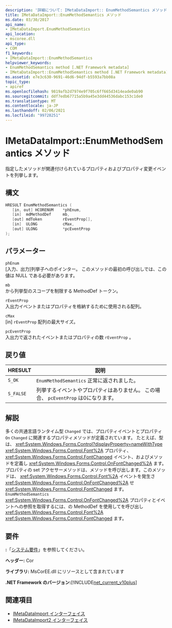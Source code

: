 ```yaml
---
description: '詳細について: IMetaDataImport:: EnumMethodSemantics メソッド'
title: IMetaDataImport::EnumMethodSemantics メソッド
ms.date: 03/30/2017
api_name:
- IMetaDataImport.EnumMethodSemantics
api_location:
- mscoree.dll
api_type:
- COM
f1_keywords:
- IMetaDataImport::EnumMethodSemantics
helpviewer_keywords:
- EnumMethodSemantics method [.NET Framework metadata]
- IMetaDataImport::EnumMethodSemantics method [.NET Framework metadata]
ms.assetid: e7e3c630-9691-46d6-94df-b5593a7bb08a
topic_type:
- apiref
ms.openlocfilehash: 9819afb2d7974e9f705c6ff665d3414eade0ab90
ms.sourcegitcommit: ddf7edb67715a5b9a45e3dd44536dabc153c1de0
ms.translationtype: MT
ms.contentlocale: ja-JP
ms.lasthandoff: 02/06/2021
ms.locfileid: "99728251"
---
```

# <a name="imetadataimportenummethodsemantics-method"></a>IMetaDataImport::EnumMethodSemantics メソッド

指定したメソッドが関連付けられているプロパティおよびプロパティ変更イベントを列挙します。  
  
## <a name="syntax"></a>構文  
  
```cpp  
HRESULT EnumMethodSemantics (  
   [in, out] HCORENUM    *phEnum,  
   [in]  mdMethodDef     mb,
   [out] mdToken         rEventProp[],  
   [in]  ULONG           cMax,  
   [out] ULONG           *pcEventProp  
);  
```  
  
## <a name="parameters"></a>パラメーター  

 `phEnum`  
 [入力、出力]列挙子へのポインター。 このメソッドの最初の呼び出しでは、この値は NULL である必要があります。  
  
 `mb`  
 から列挙型のスコープを制限する MethodDef トークン。  
  
 `rEventProp`  
 入出力イベントまたはプロパティを格納するために使用される配列。  
  
 `cMax`  
 [in] `rEventProp` 配列の最大サイズ。  
  
 `pcEventProp`  
 入出力で返されたイベントまたはプロパティの数 `rEventProp` 。  
  
## <a name="return-value"></a>戻り値  
  
|HRESULT|説明|  
|-------------|-----------------|  
|`S_OK`|`EnumMethodSemantics` 正常に返されました。|  
|`S_FALSE`|列挙するイベントやプロパティはありません。 この場合、 `pcEventProp` は0になります。|  
  
## <a name="remarks"></a>解説  

 多くの共通言語ランタイム型 `Changed` では、プロパティイベントとプロパティ `On`  `Changed` に関連するプロパティメソッドが定義されています。 たとえば、型は、 <xref:System.Windows.Forms.Control?displayProperty=nameWithType> <xref:System.Windows.Forms.Control.Font%2A> プロパティ、 <xref:System.Windows.Forms.Control.FontChanged> イベント、およびメソッドを定義し <xref:System.Windows.Forms.Control.OnFontChanged%2A> ます。 プロパティの set アクセサーメソッドは、メソッドを呼び出します。このメソッドは、 <xref:System.Windows.Forms.Control.Font%2A> イベントを発生さ <xref:System.Windows.Forms.Control.OnFontChanged%2A> せ <xref:System.Windows.Forms.Control.FontChanged> ます。 `EnumMethodSemantics` <xref:System.Windows.Forms.Control.OnFontChanged%2A> プロパティとイベントへの参照を取得するには、の MethodDef を使用してを呼び出し <xref:System.Windows.Forms.Control.Font%2A> <xref:System.Windows.Forms.Control.FontChanged> ます。  
  
## <a name="requirements"></a>要件  

 **:**「[システム要件](../../get-started/system-requirements.md)」を参照してください。  
  
 **ヘッダー:** Cor  
  
 **ライブラリ:** MsCorEE.dll にリソースとして含まれています  
  
 **.NET Framework のバージョン:**[!INCLUDE[net_current_v10plus](../../../../includes/net-current-v10plus-md.md)]  
  
## <a name="see-also"></a>関連項目

- [IMetaDataImport インターフェイス](imetadataimport-interface.md)
- [IMetaDataImport2 インターフェイス](imetadataimport2-interface.md)
